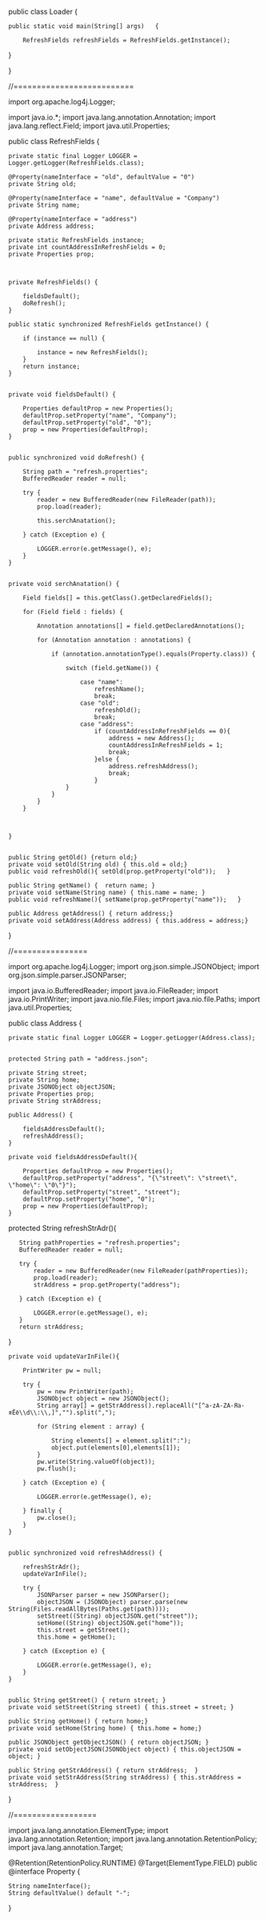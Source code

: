 public class Loader {

    public static void main(String[] args)   {

        RefreshFields refreshFields = RefreshFields.getInstance();
   }

}


//==========================


import org.apache.log4j.Logger;

import java.io.*;
import java.lang.annotation.Annotation;
import java.lang.reflect.Field;
import java.util.Properties;

public class RefreshFields {

    private static final Logger LOGGER = Logger.getLogger(RefreshFields.class);

    @Property(nameInterface = "old", defaultValue = "0")
    private String old;

    @Property(nameInterface = "name", defaultValue = "Company")
    private String name;

    @Property(nameInterface = "address")
    private Address address;

    private static RefreshFields instance;
    private int countAddressInRefreshFields = 0;
    private Properties prop;



    private RefreshFields() {

        fieldsDefault();
        doRefresh();
    }

    public static synchronized RefreshFields getInstance() {

        if (instance == null) {

            instance = new RefreshFields();
        }
        return instance;
    }


    private void fieldsDefault() {

        Properties defaultProp = new Properties();
        defaultProp.setProperty("name", "Company");
        defaultProp.setProperty("old", "0");
        prop = new Properties(defaultProp);
    }


    public synchronized void doRefresh() {

        String path = "refresh.properties";
        BufferedReader reader = null;

        try {
            reader = new BufferedReader(new FileReader(path));
            prop.load(reader);

            this.serchAnatation();

        } catch (Exception e) {

            LOGGER.error(e.getMessage(), e);
        }
    }


    private void serchAnatation() {

        Field fields[] = this.getClass().getDeclaredFields();

        for (Field field : fields) {

            Annotation annotations[] = field.getDeclaredAnnotations();

            for (Annotation annotation : annotations) {

                if (annotation.annotationType().equals(Property.class)) {

                    switch (field.getName()) {

                        case "name":
                            refreshName();
                            break;
                        case "old":
                            refreshOld();
                            break;
                        case "address":
                            if (countAddressInRefreshFields == 0){
                                address = new Address();
                                countAddressInRefreshFields = 1;
                                break;
                            }else {
                                address.refreshAddress();
                                break;
                            }
                    }
                }
            }
        }



    }


    public String getOld() {return old;}
    private void setOld(String old) { this.old = old;}
    public void refreshOld(){ setOld(prop.getProperty("old"));   }

    public String getName() {  return name; }
    private void setName(String name) { this.name = name; }
    public void refreshName(){ setName(prop.getProperty("name"));   }

    public Address getAddress() { return address;}
    private void setAddress(Address address) { this.address = address;}

}



//================


import org.apache.log4j.Logger;
import org.json.simple.JSONObject;
import org.json.simple.parser.JSONParser;

import java.io.BufferedReader;
import java.io.FileReader;
import java.io.PrintWriter;
import java.nio.file.Files;
import java.nio.file.Paths;
import java.util.Properties;


public class Address {

    private static final Logger LOGGER = Logger.getLogger(Address.class);


    protected String path = "address.json";

    private String street;
    private String home;
    private JSONObject objectJSON;
    private Properties prop;
    private String strAddress;

    public Address() {

        fieldsAddressDefault();
        refreshAddress();
    }

    private void fieldsAddressDefault(){

        Properties defaultProp = new Properties();
        defaultProp.setProperty("address", "{\"street\": \"street\", \"home\": \"0\"}");
        defaultProp.setProperty("street", "street");
        defaultProp.setProperty("home", "0");
        prop = new Properties(defaultProp);
    }


   protected String refreshStrAdr(){

       String pathProperties = "refresh.properties";
       BufferedReader reader = null;

       try {
           reader = new BufferedReader(new FileReader(pathProperties));
           prop.load(reader);
           strAddress = prop.getProperty("address");

       } catch (Exception e) {

           LOGGER.error(e.getMessage(), e);
       }
       return strAddress;
   }



    private void updateVarInFile(){

        PrintWriter pw = null;

        try {
            pw = new PrintWriter(path);
            JSONObject object = new JSONObject();
            String array[] = getStrAddress().replaceAll("[^a-zA-ZА-Яа-яЁё\\d\\:\\,]","").split(",");

            for (String element : array) {

                String elements[] = element.split(":");
                object.put(elements[0],elements[1]);
            }
            pw.write(String.valueOf(object));
            pw.flush();

        } catch (Exception e) {

            LOGGER.error(e.getMessage(), e);

        } finally {
            pw.close();
        }
    }


    public synchronized void refreshAddress() {

        refreshStrAdr();
        updateVarInFile();

        try {
            JSONParser parser = new JSONParser();
            objectJSON = (JSONObject) parser.parse(new String(Files.readAllBytes(Paths.get(path))));
            setStreet((String) objectJSON.get("street"));
            setHome((String) objectJSON.get("home"));
            this.street = getStreet();
            this.home = getHome();

        } catch (Exception e) {

            LOGGER.error(e.getMessage(), e);
        }
    }


    public String getStreet() { return street; }
    private void setStreet(String street) { this.street = street; }

    public String getHome() { return home;}
    private void setHome(String home) { this.home = home;}

    public JSONObject getObjectJSON() { return objectJSON; }
    private void setObjectJSON(JSONObject object) { this.objectJSON = object; }

    public String getStrAddress() { return strAddress;  }
    private void setStrAddress(String strAddress) { this.strAddress = strAddress;  }


}




//==================


import java.lang.annotation.ElementType;
import java.lang.annotation.Retention;
import java.lang.annotation.RetentionPolicy;
import java.lang.annotation.Target;

@Retention(RetentionPolicy.RUNTIME)
@Target(ElementType.FIELD)
public @interface Property {

    String nameInterface();
    String defaultValue() default "-";

}
